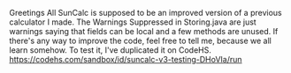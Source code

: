 Greetings All
SunCalc is supposed to be an improved version of a previous calculator I made.
The Warnings Suppressed in Storing.java are just warnings saying that fields can be local and a few methods are unused.
If there's any way to improve the code, feel free to tell me, because we all learn somehow. To test it, I've duplicated it on CodeHS. https://codehs.com/sandbox/id/suncalc-v3-testing-DHoVIa/run
